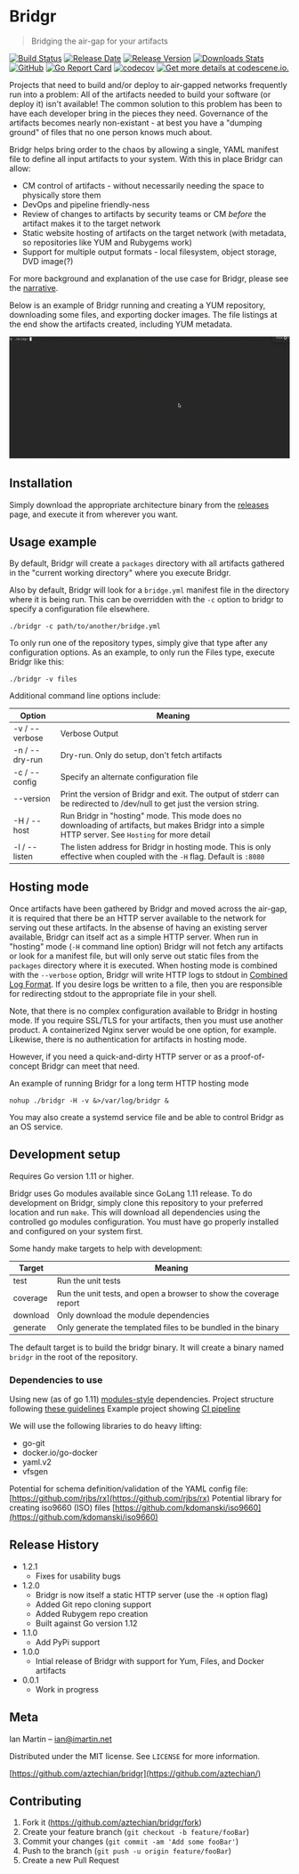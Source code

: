 # Bridgr

> Bridging the air-gap for your artifacts

[![Build Status][travis-image]][travis-url]
[![Release Date][releasedate-image]][gh-dl-url]
[![Release Version][releasever-image]][gh-dl-url]
[![Downloads Stats][gh-downloads]][gh-dl-url]
[![GitHub][license]][license-url]
[![Go Report Card][reportcard-image]][reportcard-url]
[![codecov][codecov-image]][codecov-url]
[![Get more details at **codescene.io**.][codescene-image]][codescene-url]

Projects that need to build and/or deploy to air-gapped networks frequently run into a problem: All of the artifacts needed to build
your software (or deploy it) isn't available! The common solution to this problem has been to have each developer bring in the
pieces they need. Governance of the artifacts becomes nearly non-existant - at best you have a "dumping ground" of files that no one
person knows much about.

Bridgr helps bring order to the chaos by allowing a single, YAML manifest file to define all input artifacts to your system. With this
in place Bridgr can allow:

- CM control of artifacts - without necessarily needing the space to physically store them
- DevOps and pipeline friendly-ness
- Review of changes to artifacts by security teams or CM _before_ the artifact makes it to the target network
- Static website hosting of artifacts on the target network (with metadata, so repositories like YUM and Rubygems work)
- Support for multiple output formats - local filesystem, object storage, DVD image(?)

For more background and explanation of the use case for Bridgr, please see the [narrative](NARRATIVE.md).

Below is an example of Bridgr running and creating a YUM repository, downloading some files, and exporting docker images.
The file listings at the end show the artifacts created, including YUM metadata.

![header video](doc/bridgr.gif)

## Installation

Simply download the appropriate architecture binary from the [releases](releases) page, and execute it from wherever you want.

## Usage example

By default, Bridgr will create a `packages` directory with all artifacts gathered in the "current working directory" where you execute Bridgr.

Also by default, Bridgr will look for a `bridge.yml` manifest file in the directory where it is being run. This can be overridden with the `-c` option to bridgr to specify a configuration file elsewhere.

``` shell
./bridgr -c path/to/another/bridge.yml
```

To only run one of the repository types, simply give that type after any configuration options. As an example, to only run the Files type, execute Bridgr like this:

``` shell
./bridgr -v files
```

Additional command line options include:

| Option           | Meaning                                                                                                                                             |
| ---------------- | --------------------------------------------------------------------------------------------------------------------------------------------------- |
| -v  /  --verbose | Verbose Output                                                                                                                                      |
| -n  /  --dry-run | Dry-run. Only do setup, don't fetch artifacts                                                                                                       |
| -c  /  --config  | Specify an alternate configuration file                                                                                                             |
| --version        | Print the version of Bridgr and exit. The output of stderr can be redirected to /dev/null to get just the version string.                           |
| -H  /  --host    | Run Bridgr in "hosting" mode. This mode does no downloading of artifacts, but makes Bridgr into a simple HTTP server. See `Hosting` for more detail |
| -l  /  --listen  | The listen address for Bridgr in hosting mode. This is only effective when coupled with the `-H` flag. Default is `:8080`                           |

## Hosting mode

Once artifacts have been gathered by Bridgr and moved across the air-gap, it is required that there be an HTTP server available to the network for serving out these artifacts. In the absense of having an existing server available, Bridgr can itself act as a simple HTTP server. When run in "hosting" mode (`-H` command line option) Bridgr will not fetch
any artifacts or look for a manifest file, but will only serve out static files from the `packages` directory where it is executed. When hosting mode is combined with the `--verbose` option, Bridgr will write HTTP logs to stdout in [Combined Log Format](http://httpd.apache.org/docs/current/logs.html#accesslog). If you desire logs be written to a file, then you are responsible for redirecting stdout to the appropriate file in your shell.

Note, that there is no complex configuration available to Bridgr in hosting mode. If you require SSL/TLS for your artifacts, then you must use another product. A containerized Nginx server would be one option, for example. Likewise, there is no authentication for artifacts in hosting mode.

However, if you need a quick-and-dirty HTTP server or as a proof-of-concept Bridgr can meet that need.

An example of running Bridgr for a long term HTTP hosting mode

```shell
nohup ./bridgr -H -v &>/var/log/bridgr &
```

You may also create a systemd service file and be able to control Bridgr as an OS service.

## Development setup

Requires Go version 1.11 or higher.

Bridgr uses Go modules available since GoLang 1.11 release. To do development on Bridgr, simply clone this repository to your preferred location
and run `make`. This will download all dependencies using the controlled go modules configuration. You must have go properly installed and configured on your system first.

Some handy make targets to help with development:

| Target   | Meaning                                                            |
| -------- | ------------------------------------------------------------------ |
| test     | Run the unit tests                                                 |
| coverage | Run the unit tests, and open a browser to show the coverage report |
| download | Only download the module dependencies                              |
| generate | Only generate the templated files to be bundled in the binary      |

The default target is to build the bridgr binary. It will create a binary named `bridgr` in the root of the repository.

### Dependencies to use

Using new (as of go 1.11) [modules-style](https://github.com/golang/go/wiki/Modules) dependencies.
Project structure following [these guidelines](https://github.com/golang-standards/project-layout)
Example project showing [CI pipeline](https://gitlab.com/pantomath-io/demo-tools)

We will use the following libraries to do heavy lifting:

- go-git
- docker.io/go-docker
- yaml.v2
- vfsgen

Potential for schema definition/validation of the YAML config file: [https://github.com/rjbs/rx](https://github.com/rjbs/rx)
Potential library for creating iso9660 (ISO) files [https://github.com/kdomanski/iso9660](https://github.com/kdomanski/iso9660)

## Release History

- 1.2.1
  - Fixes for usability bugs
- 1.2.0
  - Bridgr is now itself a static HTTP server (use the `-H` option flag)
  - Added Git repo cloning support
  - Added Rubygem repo creation
  - Built against Go version 1.12
- 1.1.0
  - Add PyPi support
- 1.0.0
  - Intial release of Bridgr with support for Yum, Files, and Docker artifacts
- 0.0.1
  - Work in progress

## Meta

Ian Martin – ian@imartin.net

Distributed under the MIT license. See ``LICENSE`` for more information.

[https://github.com/aztechian/bridgr](https://github.com/aztechian/)

## Contributing

1. Fork it (<https://github.com/aztechian/bridgr/fork>)
2. Create your feature branch (`git checkout -b feature/fooBar`)
3. Commit your changes (`git commit -am 'Add some fooBar'`)
4. Push to the branch (`git push -u origin feature/fooBar`)
5. Create a new Pull Request

<!-- Markdown link & img dfn's -->
[gh-downloads]: https://img.shields.io/github/downloads/aztechian/bridgr/total.svg
[gh-dl-url]: releases/
[license]: https://img.shields.io/github/license/aztechian/bridgr
[license-url]: LICENSE
[travis-image]: https://img.shields.io/travis/aztechian/bridgr
[travis-url]: https://travis-ci.org/aztechian/bridgr
[wiki]: https://github.com/aztechian/bridgr/wiki
[reportcard-image]: https://goreportcard.com/badge/github.com/aztechian/bridgr
[reportcard-url]: https://goreportcard.com/report/github.com/aztechian/bridgr
[codecov-image]: https://codecov.io/gh/aztechian/bridgr/branch/master/graph/badge.svg
[codecov-url]: https://codecov.io/gh/aztechian/bridgr
[codescene-image]: https://codescene.io/projects/4859/status.svg
[codescene-url]: https://codescene.io/projects/4859/jobs/latest-successful/results
[releasedate-image]: https://img.shields.io/github/release-date/aztechian/bridgr?color=blueviolet
[releasever-image]: https://img.shields.io/github/v/release/aztechian/bridgr
